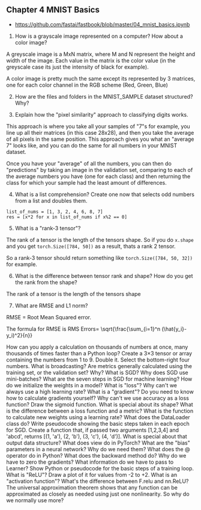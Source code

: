 ## Chapter 4 MNIST Basics

* https://github.com/fastai/fastbook/blob/master/04_mnist_basics.ipynb



1. How is a grayscale image represented on a computer? How about a color image?

A greyscale image is a MxN matrix, where M and N represent the height and width of the image. Each value in the matrix is the color value (in the greyscale case its just the intensity of black for example). 

A color image is pretty much the same except its represented by 3 matrices, one for each color channel in the RGB scheme (Red, Green, Blue)

2. How are the files and folders in the MNIST_SAMPLE dataset structured? Why?

3. Explain how the "pixel similarity" approach to classifying digits works.

This approach is where you take all your samples of "7"s for example, you line up all their matrices (in this case 28x28), and then you take the average of all pixels in the same position.
This approach gives you what an "average 7" looks like, and you can do the same for all numbers in your MNIST dataset.

Once you have your "average" of all the numbers, you can then do "predictions" by taking an image in the validation set, comparing to each of the average numbers you have (one for each class) and then returning the class for which your sample had the least amount of differences. 

4. What is a list comprehension? Create one now that selects odd numbers from a list and doubles them.

```
list_of_nums = [1, 3, 2, 4, 6, 8, 7]
res = [x*2 for x in list_of_nums if x%2 == 0]
```

5. What is a "rank-3 tensor"?

The rank of a tensor is the length of the tensors shape. So if you do `x.shape` and you get `torch.Size([784, 50])` as a result, thats a rank 2 tensor. 

So a rank-3 tensor should return something like `torch.Size([784, 50, 32])` for example. 

6. What is the difference between tensor rank and shape? How do you get the rank from the shape?

The rank of a tensor is the length of the tensors shape


7. What are RMSE and L1 norm?

RMSE = Root Mean Squared error.

The formula for RMSE is RMS Errors= \sqrt{\frac{\sum_{i=1}^n (\hat{y_i}-y_i)^2}{n}}

How can you apply a calculation on thousands of numbers at once, many thousands of times faster than a Python loop?
Create a 3×3 tensor or array containing the numbers from 1 to 9. Double it. Select the bottom-right four numbers.
What is broadcasting?
Are metrics generally calculated using the training set, or the validation set? Why?
What is SGD?
Why does SGD use mini-batches?
What are the seven steps in SGD for machine learning?
How do we initialize the weights in a model?
What is "loss"?
Why can't we always use a high learning rate?
What is a "gradient"?
Do you need to know how to calculate gradients yourself?
Why can't we use accuracy as a loss function?
Draw the sigmoid function. What is special about its shape?
What is the difference between a loss function and a metric?
What is the function to calculate new weights using a learning rate?
What does the DataLoader class do?
Write pseudocode showing the basic steps taken in each epoch for SGD.
Create a function that, if passed two arguments [1,2,3,4] and 'abcd', returns [(1, 'a'), (2, 'b'), (3, 'c'), (4, 'd')]. What is special about that output data structure?
What does view do in PyTorch?
What are the "bias" parameters in a neural network? Why do we need them?
What does the @ operator do in Python?
What does the backward method do?
Why do we have to zero the gradients?
What information do we have to pass to Learner?
Show Python or pseudocode for the basic steps of a training loop.
What is "ReLU"? Draw a plot of it for values from -2 to +2.
What is an "activation function"?
What's the difference between F.relu and nn.ReLU?
The universal approximation theorem shows that any function can be approximated as closely as needed using just one nonlinearity. So why do we normally use more?
